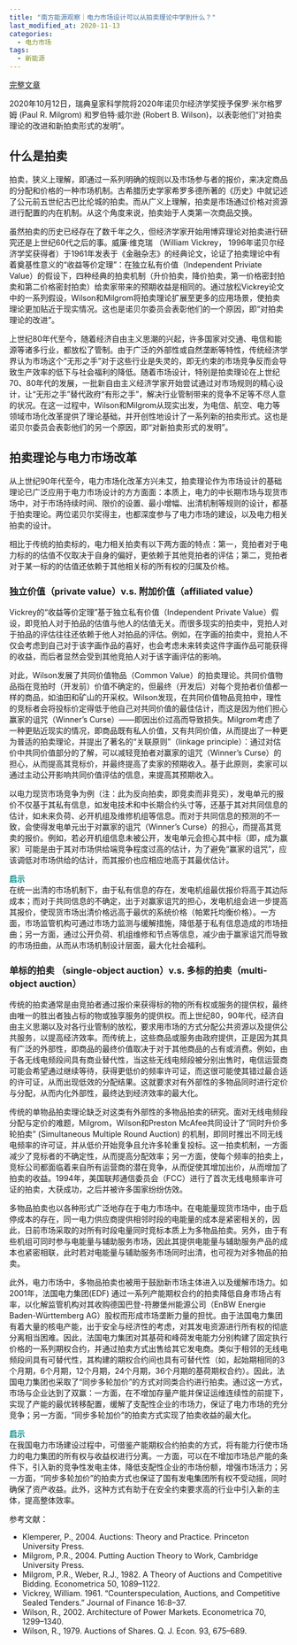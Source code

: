 ```yaml
---
title: "南方能源观察｜电力市场设计可以从拍卖理论中学到什么？"
last_modified_at: 2020-11-13
categories:
  - 电力市场
tags:
  - 新能源
---
```


[完整文章](https://mp.weixin.qq.com/s/IQKt1O2eFSOSbZnCmD6U5A)

2020年10月12日，瑞典皇家科学院将2020年诺贝尔经济学奖授予保罗·米尔格罗姆 (Paul R. Milgrom) 和罗伯特·威尔逊 (Robert B. Wilson)，以表彰他们“对拍卖理论的改进和新拍卖形式的发明”。

## 什么是拍卖  

拍卖，狭义上理解，即通过一系列明确的规则以及市场参与者的报价，来决定商品的分配和价格的一种市场机制。古希腊历史学家希罗多德所著的《历史》中就记述了公元前五世纪古巴比伦城的拍卖。而从广义上理解，拍卖是市场通过价格对资源进行配置的内在机制。从这个角度来说，拍卖始于人类第一次商品交换。

虽然拍卖的历史已经存在了数千年之久，但经济学家开始用博弈理论对拍卖进行研究还是上世纪60代之后的事。威廉·维克瑞 （William Vickrey， 1996年诺贝尔经济学奖获得者）于1961年发表于《金融杂志》的经典论文，论证了拍卖理论中有着奠基性意义的“收益等价定理”：在独立私有价值（Independent Priviate Value）的假设下，四种经典的拍卖机制（升价拍卖，降价拍卖，第一价格密封拍卖和第二价格密封拍卖）给卖家带来的预期收益是相同的。通过放松Vickrey论文中的一系列假设，Wilson和Milgrom将拍卖理论扩展至更多的应用场景，使拍卖理论更加贴近于现实情况。这也是诺贝尔委员会表彰他们的一个原因，即“对拍卖理论的改进”。

上世纪80年代至今，随着经济自由主义思潮的兴起，许多国家对交通、电信和能源等诸多行业，都放松了管制。由于广泛的外部性或自然垄断等特性，传统经济学界认为市场这个“无形之手”对于这些行业是失灵的，即无约束的市场竞争反而会导致生产效率的低下与社会福利的降低。随着市场设计，特别是拍卖理论在上世纪70、80年代的发展，一批新自由主义经济学家开始尝试通过对市场规则的精心设计，让“无形之手”替代政府“有形之手”，解决行业管制带来的竞争不足等不尽人意的状况。在这一过程中，Wilson和Milgrom从现实出发，为电信、航空、电力等领域市场化改革提供了理论基础，并开创性地设计了一系列新的拍卖形式。这也是诺贝尔委员会表彰他们的另一个原因，即“对新拍卖形式的发明”。

## 拍卖理论与电力市场改革  

从上世纪90年代至今，电力市场化改革方兴未艾，拍卖理论作为市场设计的基础理论已广泛应用于电力市场设计的方方面面：本质上，电力的中长期市场与现货市场中，对于市场持续时间、限价的设置、最小增幅、出清机制等规则的设计，都基于拍卖理论。两位诺贝尔奖得主，也都深度参与了电力市场的建设，以及电力相关拍卖的设计。

相比于传统的拍卖标的，电力相关拍卖有以下两方面的特点：第一，竞拍者对于电力标的的估值不仅取决于自身的偏好，更依赖于其他竞拍者的评估；第二，竞拍者对于某一标的的估值还依赖于其他相关标的所有权的归属及价格。

### 独立价值（private value）v.s. 附加价值（affiliated value）

Vickrey的“收益等价定理”基于独立私有价值（Independent Private Value）假设，即竞拍人对于拍品的估值与他人的估值无关。而很多现实的拍卖中，竞拍人对于拍品的评估往往还依赖于他人对拍品的评估。例如，在字画的拍卖中，竞拍人不仅会考虑到自己对于该字画作品的喜好，也会考虑未来转卖这件字画作品可能获得的收益，而后者显然会受到其他竞拍人对于该字画评估的影响。

对此，Wilson发展了共同价值物品（Common Value）的拍卖理论。共同价值物品指在竞拍时（开发前）价值不确定的，但最终（开发后）对每个竞拍者价值都一样的商品，如油田和矿山的开采权。Wilson发现，在共同价值物品竞拍中，理性的竞标者会将投标价定得低于他自己对共同价值的最佳估计，而这是因为他们担心赢家的诅咒（Winner’s Curse）——即因出价过高而导致损失。Milgrom考虑了一种更贴近现实的情况，即商品既有私人价值，又有共同价值，从而提出了一种更为普适的拍卖理论，并提出了著名的“关联原则”（linkage principle）：通过对估价中共同价值部分的了解，可以减轻竞拍者对赢家的诅咒（Winner’s Curse）的担心，从而提高其竞标价，并最终提高了卖家的预期收入。基于此原则，卖家可以通过主动公开影响共同价值评估的信息，来提高其预期收入。

以电力现货市场竞争为例（注：此为反向拍卖，即竞卖而非竞买），发电单元的报价不仅基于其私有信息，如发电技术和中长期合约头寸等，还基于其对共同信息的估计，如未来负荷、必开机组及维修机组等信息。而对于共同信息的预测的不一致，会使得发电单元出于对赢家的诅咒（Winner’s Curse）的担心，而提高其竞卖的报价。例如，若必开机组信息未被公开，发电单元会担心其中标（即，成为赢家）可能是由于其对市场供给端竞争程度过高的估计，为了避免“赢家的诅咒”，应该调低对市场供给的估计，而其报价也应相应地高于其最优估计。

<span style="color:DarkCyan"> **启示** </span>   
在统一出清的市场机制下，由于私有信息的存在，发电机组最优报价将高于其边际成本；而对于共同信息的不确定，出于对赢家诅咒的担心，发电机组会进一步提高其报价，使现货市场出清价格远高于最优的系统价格（帕累托均衡价格）。一方面，市场监管机构可通过市场力监测与缓解措施，降低基于私有信息造成的市场扭曲；另一方面，通过公开负荷、机组维修和节点等信息，减少由于赢家诅咒而导致的市场扭曲，从而从市场机制设计层面，最大化社会福利。

### 单标的拍卖 （single-object auction）v.s. 多标的拍卖（multi-object auction）

传统的拍卖通常是由竞拍者通过报价来获得标的物的所有权或服务的提供权，最终由唯一的胜出者独占标的物或独享服务的提供权。而上世纪80，90年代，经济自由主义思潮以及对各行业管制的放松，要求用市场的方式分配公共资源以及提供公共服务，以提高经济效率。而传统上，这些商品或服务由政府提供，正是因为其具有广泛的外部性，即商品的最终价值取决于对于其他商品的占有或消费。例如，由于各无线电频段间具有商业替代性，当这些无线电频段被分别出售时，电信运营商可能会希望通过继续等待，获得更低价的频率许可证，而这很可能使其错过最合适的许可证，从而出现低效的分配结果。这就要求对有外部性的多物品同时进行定价与分配，从而内化外部性，最终达到经济效率的最大化。

传统的单物品拍卖理论缺乏对这类有外部性的多物品拍卖的研究。面对无线电频段分配与定价的难题，Milgrom，Wilson和Preston McAfee共同设计了“同时升价多轮拍卖” (Simultaneous Multiple Round Auction) 的机制，即同时推出不同无线电频率的许可证，并从低价开始竞争且允许多轮重复投标。这一拍卖机制，一方面减少了竞标者的不确定性，从而提高分配效率；另一方面，使每个频率的拍卖上，竞标公司都面临着来自所有运营商的潜在竞争，从而促使其增加出价，从而增加了拍卖的收益。1994年，美国联邦通信委员会（FCC）进行了首次无线电频率许可证的拍卖，大获成功，之后并被许多国家纷纷仿效。

多物品拍卖也以各种形式广泛地存在于电力市场中。在电能量现货市场中，由于启停成本的存在，同一电力供应商提供相邻时段的电能量的成本是紧密相关的，因此，日前市场采取的对所有时段电量同时竞标本质上为多物品拍卖。另外，由于有些机组可同时参与电能量与辅助服务市场，因此其提供电能量与辅助服务产品的成本也紧密相联，此时若对电能量与辅助服务市场同时出清，也可视为对多物品的拍卖。

此外，电力市场中，多物品拍卖也被用于鼓励新市场主体进入以及缓解市场力。如2001年，法国电力集团(EDF) 通过一系列产能期权合约的拍卖降低自身市场占有率，以化解监管机构对其收购德国巴登-符滕堡州能源公司（EnBW Energie Baden-Württemberg AG）股权而形成市场垄断力量的担忧。由于法国电力集团有着大量的核电产能，出于安全与经济性的考虑，对其发电资源进行所有权的彻底分离相当困难。因此，法国电力集团对其基荷和峰荷发电能力分别构建了固定执行价格的一系列期权合约，并通过拍卖方式出售给其它发电商。类似于相邻的无线电频段间具有可替代性，其构建的期权合约间也具有可替代性（如，起始期相同的3个月期，6个月期，12个月期，24个月期，36个月期的基荷期权合约）。因此，法国电力集团也采取了“同步多轮加价”的方式对同类合约进行拍卖。通过这一方式，市场与企业达到了双赢：一方面，在不增加存量产能并保证运维连续性的前提下，实现了产能的最优转移配置，缓解了支配性企业的市场力，保证了电力市场的充分竞争；另一方面，“同步多轮加价”的拍卖方式实现了拍卖收益的最大化。

<span style="color:DarkCyan"> **启示** </span>  
在我国电力市场建设过程中，可借鉴产能期权合约拍卖的方式，将有能力行使市场力的电力集团的所有权与收益权进行分离。一方面，可以在不增加市场总产能的条件下，引入新的竞争性发电主体，降低支配性企业的市场份额，增强市场活力；另一方面，“同步多轮加价”的拍卖方式也保证了国有发电集团所有权不受动摇，同时确保了资产收益。此外，这种方式有助于在安全约束要求高的行业中引入新的主体，提高整体效率。  

参考文献：
- Klemperer, P., 2004. Auctions: Theory and Practice. Princeton University Press.
- Milgrom, P.R., 2004. Putting Auction Theory to Work, Cambridge University Press.
- Milgrom, P.R., Weber, R.J., 1982. A Theory of Auctions and Competitive Bidding. Econometrica 50, 1089–1122.
- Vickrey, William. 1961. “Counterspeculation, Auctions, and Competitive Sealed Tenders.” Journal of Finance 16:8–37.
- Wilson, R., 2002. Architecture of Power Markets. Econometrica 70, 1299–1340.
- Wilson, R., 1979. Auctions of Shares. Q. J. Econ. 93, 675–689.
